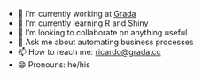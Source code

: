 <!-- CHANCE: Adding a /docs folder could work for creating a static-website portfolio using GitHub pages in the future -->

- 🔭 I’m currently working at [Grada](https://grada.cc)
- 🌱 I’m currently learning R and Shiny
- 👯 I’m looking to collaborate on anything useful
- 💬 Ask me about automating business processes
- 📫 How to reach me: ricardo@grada.cc
- 😄 Pronouns: he/his
